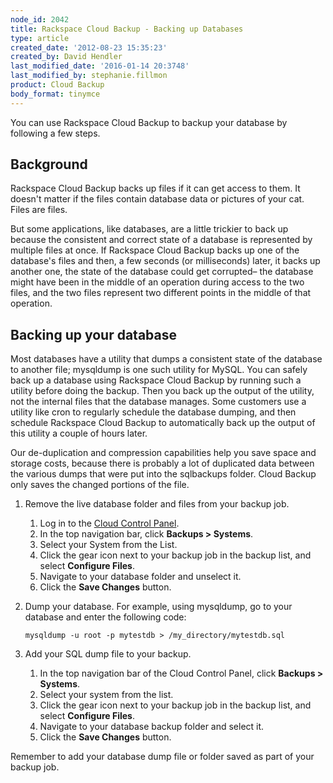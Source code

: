 ```yaml
---
node_id: 2042
title: Rackspace Cloud Backup - Backing up Databases
type: article
created_date: '2012-08-23 15:35:23'
created_by: David Hendler
last_modified_date: '2016-01-14 20:3748'
last_modified_by: stephanie.fillmon
product: Cloud Backup
body_format: tinymce
---
```


You can use Rackspace Cloud Backup to backup your database by following
a few steps.

Background
----------

Rackspace Cloud Backup backs up files if it can get access to them. It
doesn't matter if the files contain database data or pictures of your
cat. Files are files.

But some applications, like databases, are a little trickier to back up
because the consistent and correct state of a database is represented by
multiple files at once. If Rackspace Cloud Backup backs up one of the
database's files and then, a few seconds (or milliseconds) later, it
backs up another one, the state of the database could get corrupted&ndash;
the database might have been in the middle of an operation during access
to the two files, and the two files represent two different points in
the middle of that operation.

Backing up your database
------------------------

Most databases have a utility that dumps a consistent state of the
database to another file; mysqldump is one such utility for MySQL. You
can safely back up a database using Rackspace Cloud Backup by running
such a utility before doing the backup. Then you back up the output of
the utility, not the internal files that the database manages. Some
customers use a utility like cron to regularly schedule the database
dumping, and then schedule Rackspace Cloud Backup to automatically back
up the output of this utility a couple of hours later.

Our de-duplication and compression capabilities help you save space and
storage costs, because there is probably a lot of duplicated data
between the various dumps that were put into the sqlbackups folder.
Cloud Backup only saves the changed portions of the file.

1.  Remove the live database folder and files from your backup job.
    1.  Log in to the [Cloud Control
        Panel](https://mycloud.rackspace.com).
    2.  In the top navigation bar, click **Backups \> Systems**.
    3.  Select your System from the List.
    4.  Click the gear icon next to your backup job in the backup list,
        and select **Configure Files**.
    5.  Navigate to your database folder and unselect it.
    6.  Click the **Save Changes** button.

2.  Dump your database. For example, using mysqldump, go to your
    database and enter the following code:

        mysqldump -u root -p mytestdb > /my_directory/mytestdb.sql

3.  Add your SQL dump file to your backup.
    1.  In the top navigation bar of the Cloud Control Panel, click
        **Backups \> Systems**.
    2.  Select your system from the list.
    3.  Click the gear icon next to your backup job in the backup list,
        and select **Configure Files**.
    4.  Navigate to your database backup folder and select it.
    5.  Click the **Save Changes** button.

Remember to add your database dump file or folder saved as part of your
backup job.

